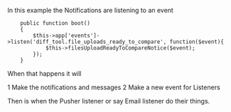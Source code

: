 In this example the Notifications are listening to an event

~~~
    public function boot()
    {
        $this->app['events']->listen('diff_tool.file_uploads_ready_to_compare', function($event){
            $this->filesUploadReadyToCompareNotice($event);
        });
    }

~~~

When that happens it will

  1 Make the notifications and messages
  2 Make a new event for Listeners
  
Then is when the Pusher listener or say Email listener do their things.

